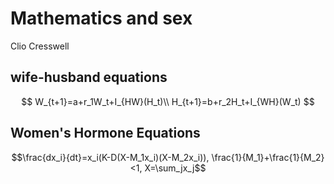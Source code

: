 # Mathematics and sex
Clio Cresswell

## wife-husband equations

$$
W_{t+1}=a+r_1W_t+I_{HW}(H_t)\\
H_{t+1}=b+r_2H_t+I_{WH}(W_t)
$$

## Women's Hormone Equations

$$\frac{dx_i}{dt}=x_i(K-D(X-M_1x_i)(X-M_2x_i)), \frac{1}{M_1}+\frac{1}{M_2}<1, X=\sum_jx_j$$